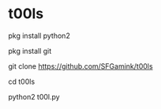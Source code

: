 # t00ls

pkg install python2

pkg install git

git clone https://github.com/SFGamink/t00ls

cd t00ls

python2 t00l.py
